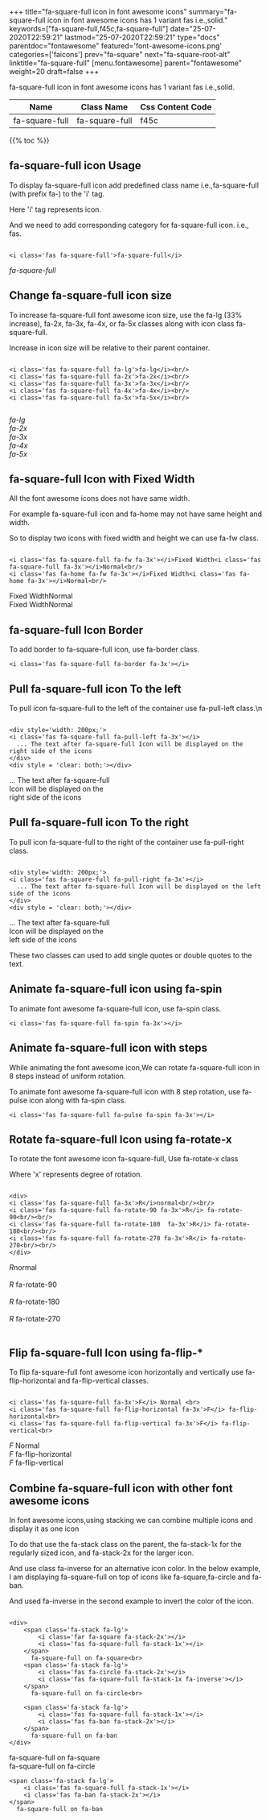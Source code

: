 +++
title="fa-square-full icon in font awesome icons"
summary="fa-square-full icon in font awesome icons has 1 variant fas i.e.,solid."
keywords=["fa-square-full,f45c,fa-square-full"]
date="25-07-2020T22:59:21"
lastmod="25-07-2020T22:59:21"
type="docs"
parentdoc="fontawesome"
featured='font-awesome-icons.png'
categories=['faicons']
prev="fa-square"
next="fa-square-root-alt"
linktitle="fa-square-full"
[menu.fontawesome]
parent="fontawesome"
weight=20
draft=false
+++


fa-square-full icon in font awesome icons has 1 variant fas i.e.,solid.

<div class='table-responsive'><table class='table'><thead><tr><th>Name</th><th>Class Name</th><th>Css Content Code</th></tr></thead><tbody><tr><td>fa-square-full</td><td>fa-square-full</td><td>f45c</td></tr></tbody></table></div>


{{% toc %}}


## fa-square-full icon Usage

To display fa-square-full icon add predefined class name i.e.,fa-square-full (with prefix fa-) to the 'i' tag.

Here 'i' tag represents icon.

And we need to add corresponding category for fa-square-full icon. i.e., fas.


```

<i class='fas fa-square-full'>fa-square-full</i>
```

<i class='fas fa-square-full'>fa-square-full</i>




## Change fa-square-full icon size
To increase fa-square-full font awesome icon size, use the fa-lg (33% increase), fa-2x, fa-3x, fa-4x, or fa-5x classes along with icon class fa-square-full.

Increase in icon size will be relative to their parent container. 

```

<i class='fas fa-square-full fa-lg'>fa-lg</i><br/>
<i class='fas fa-square-full fa-2x'>fa-2x</i><br/>
<i class='fas fa-square-full fa-3x'>fa-3x</i><br/>
<i class='fas fa-square-full fa-4x'>fa-4x</i><br/>
<i class='fas fa-square-full fa-5x'>fa-5x</i><br/>
            
```

<i class='fas fa-square-full fa-lg'>fa-lg</i><br/>
<i class='fas fa-square-full fa-2x'>fa-2x</i><br/>
<i class='fas fa-square-full fa-3x'>fa-3x</i><br/>
<i class='fas fa-square-full fa-4x'>fa-4x</i><br/>
<i class='fas fa-square-full fa-5x'>fa-5x</i><br/>
            



## fa-square-full Icon with Fixed Width 

All the font awesome icons does not have same width.

For example fa-square-full icon and fa-home may not have same height and width.

So to display two icons with fixed width and height we can use fa-fw class.


```

<i class='fas fa-square-full fa-fw fa-3x'></i>Fixed Width<i class='fas fa-square-full fa-3x'></i>Normal<br/>
<i class='fas fa-home fa-fw fa-3x'></i>Fixed Width<i class='fas fa-home fa-3x'></i>Normal<br/>
```

<i class='fas fa-square-full fa-fw fa-3x'></i>Fixed Width<i class='fas fa-square-full fa-3x'></i>Normal<br/>
<i class='fas fa-home fa-fw fa-3x'></i>Fixed Width<i class='fas fa-home fa-3x'></i>Normal<br/>



## fa-square-full Icon Border 

To add border to fa-square-full icon, use fa-border class.


```
<i class='fas fa-square-full fa-border fa-3x'></i>

```
<i class='fas fa-square-full fa-border fa-3x'></i>





## Pull fa-square-full icon To the left

To pull icon fa-square-full to the left of the container use fa-pull-left class.\n

```

<div style='width: 200px;'>
<i class='fas fa-square-full fa-pull-left fa-3x'></i>
  ... The text after fa-square-full Icon will be displayed on the right side of the icons
</div>
<div style = 'clear: both;'></div>
```

<div style='width: 200px;'>
<i class='fas fa-square-full fa-pull-left fa-3x'></i>
  ... The text after fa-square-full Icon will be displayed on the right side of the icons
</div>
<div style = 'clear: both;'></div>




## Pull fa-square-full icon To the right
To pull icon fa-square-full to the right of the container use fa-pull-right class.

```

<div style='width: 200px;'>
<i class='fas fa-square-full fa-pull-right fa-3x'></i>
  ... The text after fa-square-full Icon will be displayed on the left side of the icons
</div>
<div style = 'clear: both;'></div>
```

<div style='width: 200px;'>
<i class='fas fa-square-full fa-pull-right fa-3x'></i>
  ... The text after fa-square-full Icon will be displayed on the left side of the icons
</div>
<div style = 'clear: both;'></div>

These two classes can used to add single quotes or double quotes to the text.


## Animate fa-square-full icon using fa-spin
To animate font awesome fa-square-full icon, use fa-spin class.

```
<i class='fas fa-square-full fa-spin fa-3x'></i>
```
<i class='fas fa-square-full fa-spin fa-3x'></i>




## Animate fa-square-full icon with steps
While animating the font awesome icon,We can rotate fa-square-full icon in 8 steps instead of uniform rotation.

To animate font awesome fa-square-full icon with 8 step rotation, use fa-pulse icon along with fa-spin class.


```
<i class='fas fa-square-full fa-pulse fa-spin fa-3x'></i>

```
<i class='fas fa-square-full fa-pulse fa-spin fa-3x'></i>





## Rotate fa-square-full Icon using fa-rotate-x
To rotate the font awesome icon fa-square-full, Use fa-rotate-x class

Where 'x' represents degree of rotation.


```

<div>
<i class='fas fa-square-full fa-3x'>R</i>normal<br/><br/>
<i class='fas fa-square-full fa-rotate-90 fa-3x'>R</i> fa-rotate-90<br/><br/> 
<i class='fas fa-square-full fa-rotate-180  fa-3x'>R</i> fa-rotate-180<br/><br/> 
<i class='fas fa-square-full fa-rotate-270 fa-3x'>R</i> fa-rotate-270<br/><br/>
</div>
```

<div>
<i class='fas fa-square-full fa-3x'>R</i>normal<br/><br/>
<i class='fas fa-square-full fa-rotate-90 fa-3x'>R</i> fa-rotate-90<br/><br/> 
<i class='fas fa-square-full fa-rotate-180  fa-3x'>R</i> fa-rotate-180<br/><br/> 
<i class='fas fa-square-full fa-rotate-270 fa-3x'>R</i> fa-rotate-270<br/><br/>
</div>




## Flip fa-square-full Icon using fa-flip-*
To flip fa-square-full font awesome icon horizontally and vertically use fa-flip-horizontal and fa-flip-vertical classes. 

```

<i class='fas fa-square-full fa-3x'>F</i> Normal <br>
<i class='fas fa-square-full fa-flip-horizontal fa-3x'>F</i> fa-flip-horizontal<br>
<i class='fas fa-square-full fa-flip-vertical fa-3x'>F</i> fa-flip-vertical<br>
```

<i class='fas fa-square-full fa-3x'>F</i> Normal <br>
<i class='fas fa-square-full fa-flip-horizontal fa-3x'>F</i> fa-flip-horizontal<br>
<i class='fas fa-square-full fa-flip-vertical fa-3x'>F</i> fa-flip-vertical<br>




## Combine fa-square-full icon with other font awesome icons
In font awesome icons,using stacking we can combine multiple icons and display it as one icon 

To do that use the fa-stack class on the parent, the fa-stack-1x for the regularly sized icon, and fa-stack-2x for the larger icon.

And use class fa-inverse for an alternative icon color. 
In the below example, I am displaying fa-square-full on top of icons like fa-square,fa-circle and fa-ban.

And used fa-inverse in the second example to invert the color of the icon.

```

<div>
    <span class='fa-stack fa-lg'>
        <i class='far fa-square fa-stack-2x'></i>
        <i class='fas fa-square-full fa-stack-1x'></i>
    </span>
      fa-square-full on fa-square<br>
    <span class='fa-stack fa-lg'>
        <i class='fas fa-circle fa-stack-2x'></i>
        <i class='fas fa-square-full fa-stack-1x fa-inverse'></i>
    </span>
      fa-square-full on fa-circle<br>

    <span class='fa-stack fa-lg'>
        <i class='fas fa-square-full fa-stack-1x'></i>
        <i class='fas fa-ban fa-stack-2x'></i>
    </span>
      fa-square-full on fa-ban
</div>
```

<div>
    <span class='fa-stack fa-lg'>
        <i class='far fa-square fa-stack-2x'></i>
        <i class='fas fa-square-full fa-stack-1x'></i>
    </span>
      fa-square-full on fa-square<br>
    <span class='fa-stack fa-lg'>
        <i class='fas fa-circle fa-stack-2x'></i>
        <i class='fas fa-square-full fa-stack-1x fa-inverse'></i>
    </span>
      fa-square-full on fa-circle<br>

    <span class='fa-stack fa-lg'>
        <i class='fas fa-square-full fa-stack-1x'></i>
        <i class='fas fa-ban fa-stack-2x'></i>
    </span>
      fa-square-full on fa-ban
</div>






